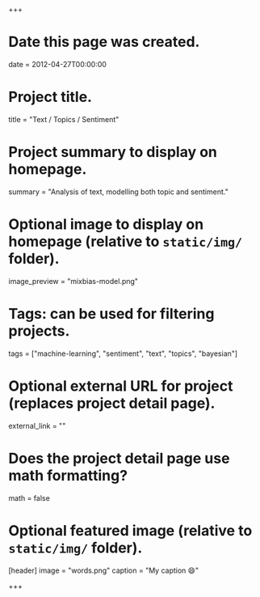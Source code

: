 +++
# Date this page was created.
date = 2012-04-27T00:00:00

# Project title.
title = "Text / Topics / Sentiment"

# Project summary to display on homepage.
summary = "Analysis of text, modelling both topic and sentiment."

# Optional image to display on homepage (relative to `static/img/` folder).
image_preview = "mixbias-model.png"

# Tags: can be used for filtering projects.
tags = ["machine-learning", "sentiment", "text", "topics", "bayesian"]

# Optional external URL for project (replaces project detail page).
external_link = ""

# Does the project detail page use math formatting?
math = false

# Optional featured image (relative to `static/img/` folder).
[header]
image = "words.png"
caption = "My caption :smile:"

+++


